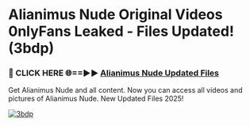 # Alianimus Nude Original Videos 0nlyFans Leaked - Files Updated! (3bdp)

<h3>🔴 CLICK HERE 🌐==►► <a href="https://tinyurl.com/52m3yx9h" rel="nofollow">Alianimus Nude Updated Files</a></h3>

Get Alianimus Nude and all content. Now you can access all videos and pictures of Alianimus Nude. New Updated Files 2025!

[![3bdp](https://i.imgur.com/TnHtlc8.gif)](https://tinyurl.com/52m3yx9h)
